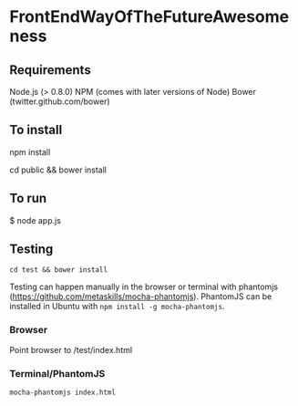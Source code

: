 FrontEndWayOfTheFutureAwesomeness
=================================

Requirements
------------

Node.js (> 0.8.0)
NPM (comes with later versions of Node)
Bower (twitter.github.com/bower)


To install
----------

npm install

cd public && bower install


To run
------

$ node app.js

Testing
-------

`cd test && bower install`

Testing can happen manually in the browser or terminal with phantomjs (https://github.com/metaskills/mocha-phantomjs). PhantomJS can be installed in Ubuntu with `npm install -g mocha-phantomjs`.

### Browser
Point browser to /test/index.html

### Terminal/PhantomJS
`mocha-phantomjs index.html`